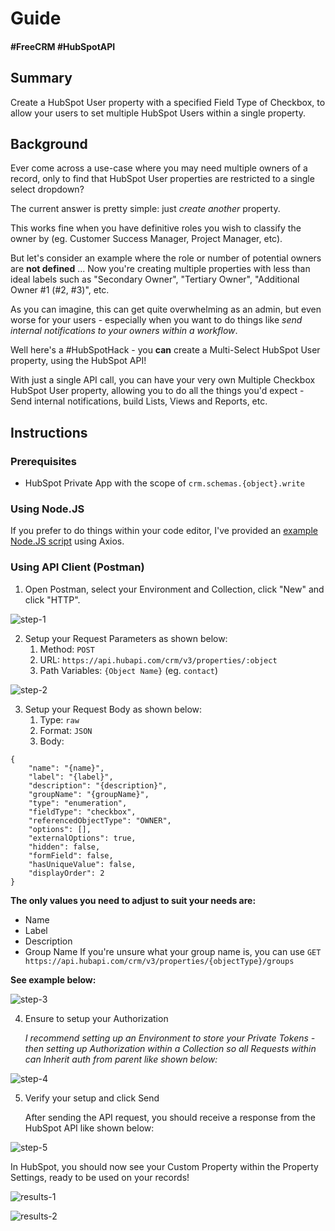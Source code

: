 # Guide

#### #FreeCRM #HubSpotAPI

## Summary

Create a HubSpot User property with a specified Field Type of Checkbox, to allow your users to set multiple HubSpot Users within a single property.

## Background

Ever come across a use-case where you may need multiple owners of a record, only to find that HubSpot User properties are restricted to a single select dropdown? 

The current answer is pretty simple: just *create another* property. 

This works fine when you have definitive roles you wish to classify the owner by (eg. Customer Success Manager, Project Manager, etc).

But let's consider an example where the role or number of potential owners are **not defined** ... Now you're creating multiple properties with less than ideal labels such as "Secondary Owner", "Tertiary Owner", "Additional Owner #1 (#2, #3)", etc.

As you can imagine, this can get quite overwhelming as an admin, but even worse for your users - especially when you want to do things like *send internal notifications to your owners within a workflow*.

Well here's a #HubSpotHack - you **can** create a Multi-Select HubSpot User property, using the HubSpot API!

With just a single API call, you can have your very own Multiple Checkbox HubSpot User property, allowing you to do all the things you'd expect - Send internal notifications, build Lists, Views and Reports, etc.
## Instructions

### Prerequisites 
- HubSpot Private App with the scope of `crm.schemas.{object}.write`

### Using Node.JS

If you prefer to do things within your code editor, I've provided an [example Node.JS script](script.js) using Axios.

### Using API Client (Postman)

1. Open Postman, select your Environment and Collection, click "New" and click "HTTP".

![step-1](Screenshots/step-1.png)

2. Setup your Request Parameters as shown below:
	1. Method: `POST`
	2. URL: `https://api.hubapi.com/crm/v3/properties/:object`
	3. Path Variables: `{Object Name}` (eg. `contact`)

![step-2](Screenshots/step-2.png)

3. Setup your Request Body as shown below:
	1. Type: `raw`
	2. Format: `JSON`
	3. Body:

```
{
	"name": "{name}",
	"label": "{label}",
	"description": "{description}",
	"groupName": "{groupName}",
	"type": "enumeration",
	"fieldType": "checkbox",
	"referencedObjectType": "OWNER",
	"options": [],
	"externalOptions": true,
	"hidden": false,
	"formField": false,
	"hasUniqueValue": false,
	"displayOrder": 2
}
```

**The only values you need to adjust to suit your needs are:**

- Name
- Label
- Description
- Group Name 
	If you're unsure what your group name is, you can use
	`GET https://api.hubapi.com/crm/v3/properties/{objectType}/groups`

**See example below:**

![step-3](Screenshots/step-3.png)

4. Ensure to setup your Authorization

	*I recommend setting up an Environment to store your Private Tokens - then setting up Authorization within a Collection so all Requests within can Inherit auth from parent like shown below:*

![step-4](Screenshots/step-4.png)

5. Verify your setup and click Send

	After sending the API request, you should receive a response from the HubSpot API like shown below:

![step-5](Screenshots/step-5.png)

In HubSpot, you should now see your Custom Property within the Property Settings, ready to be used on your records!

![results-1](Screenshots/results-1.png)

![results-2](Screenshots/results-2-1.png)